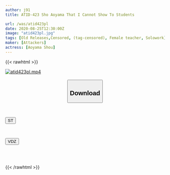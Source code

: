 ```yaml
---
author: j91
title: ATID-423 Sho Aoyama That I Cannot Show To Students

url: /was/atid423pl
date: 2020-08-25T12:30:00Z
image: "atid423pl.jpg"
tags: [Old Releases,Censored, (tag-censored), Female teacher, Solowork]
maker: [Attackers]
actress: [Aoyama Shou]
---
```



{{< rawhtml >}}

<div class="video" data-videoid="ga7eJ9qDp2HqlYr">
    <a href="javascript:;">
        <img src="/was/atid423pl/atid423pl.jpg" width="WIDTH" height="HEIGHT" alt="atid423pl.mp4" loading="lazy">
    </a>
</div>

<script type="text/javascript" src="https://j91.asia/asset/on-demand-st.js"></script>

<br>
  <link rel="stylesheet" href="https://j91.asia/asset/bs5.css">
  
  <center>
  <button class="btn btn-primary" type="button" data-bs-toggle="collapse" data-bs-target=".multi-collapse" aria-expanded="false" aria-controls="multiCollapseExample1 multiCollapseExample2"><h2>Download</h2></button></center>
</p>
<div class="row">
  <div class="col">
    <div class="collapse multi-collapse" id="multiCollapseExample1">
      <div class="card card-body">
	      	      <br>
<div class="buttons">  
<p><a href="https://streamtape.to/v/ga7eJ9qDp2HqlYr" target="_blank"><button class="btn-hover color-3"><i class="fa fa-download"></i> ST</button></a></p></div>
    </div>
  </div>
</div>
  <div class="col">
    <div class="collapse multi-collapse" id="multiCollapseExample2">
      <div class="card card-body">
	      <br>
<div class="buttons">
<p><a href="https://vidoza.net/tkypxlp64h0h" target="_blank"><button class="btn-hover color-1"><i class="fa fa-download"></i> VDZ</button></a></p></div>
<br><br>
      </div>
    </div>
  </div>
</div>

{{< /rawhtml >}}